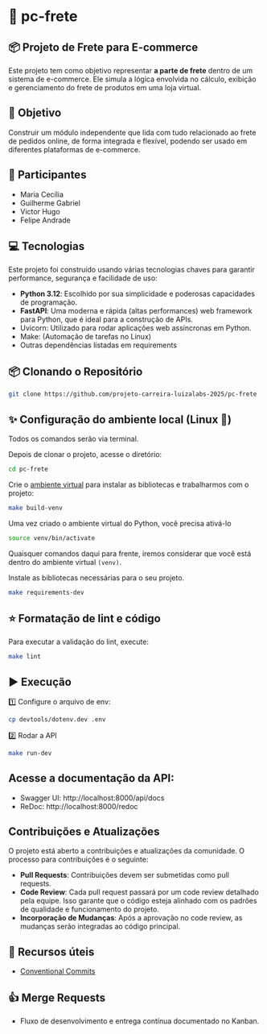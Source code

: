 # 🚚 pc-frete  

## 📦 Projeto de Frete para E-commerce
Este projeto tem como objetivo representar **a parte de frete** dentro de um sistema de e-commerce. Ele simula a lógica envolvida no cálculo, exibição e gerenciamento do frete de produtos em uma loja virtual.

## 🎯 Objetivo
Construir um módulo independente que lida com tudo relacionado ao frete de pedidos online, de forma integrada e flexível, podendo ser usado em diferentes plataformas de e-commerce.

## 👥 Participantes

- Maria Cecília
- Guilherme Gabriel
- Victor Hugo
- Felipe Andrade

## 💻 Tecnologias
Este projeto foi construído usando várias tecnologias chaves para garantir performance, segurança e facilidade de uso:

* **Python 3.12**: Escolhido por sua simplicidade e poderosas capacidades de programação.
* **FastAPI**: Uma moderna e rápida (altas performances) web framework para Python, que é ideal para a construção de APIs.
* Uvicorn: Utilizado para rodar aplicações web assíncronas em Python.
* Make: (Automação de tarefas no Linux)
* Outras dependências listadas em requirements

## 📦 Clonando o Repositório

```sh
git clone https://github.com/projeto-carreira-luizalabs-2025/pc-frete
```

## ✨ Configuração do ambiente local (Linux 🐧)

Todos os comandos serão via terminal.

Depois de clonar o projeto, acesse o diretório:

```sh
cd pc-frete
```

Crie o [ambiente virtual](https://docs.python.org/3.12/tutorial/venv.html)
para instalar as bibliotecas e trabalharmos com o projeto:

```sh
make build-venv
```

Uma vez criado o ambiente virtual do Python, você precisa ativá-lo

```sh
source venv/bin/activate
```

Quaisquer comandos daqui para frente, iremos considerar que você está dentro
do ambiente virtual `(venv)`.

Instale as bibliotecas necessárias para o seu projeto.

```sh
make requirements-dev
```

## ⭐  Formatação de lint e código

Para executar a validação do lint, execute:
```bash
make lint
```

## ▶️ Execução

1️⃣ Configure o arquivo de env:
```bash
cp devtools/dotenv.dev .env
```

2️⃣ Rodar a API
```bash
make run-dev
```
## Acesse a documentação da API:
- Swagger UI: http://localhost:8000/api/docs
- ReDoc: http://localhost:8000/redoc

## Contribuições e Atualizações
O projeto está aberto a contribuições e atualizações da comunidade. O processo para contribuições é o seguinte:

* **Pull Requests**: Contribuições devem ser submetidas como pull requests.
* **Code Review**: Cada pull request passará por um code review detalhado pela equipe. Isso garante que o código esteja alinhado com os padrões de qualidade e funcionamento do projeto.
* **Incorporação de Mudanças**: Após a aprovação no code review, as mudanças serão integradas ao código principal.

## 📖 Recursos úteis

- [Conventional Commits](https://www.conventionalcommits.org)

## 👍 Merge Requests

- Fluxo de desenvolvimento e entrega contínua documentado no Kanban.

